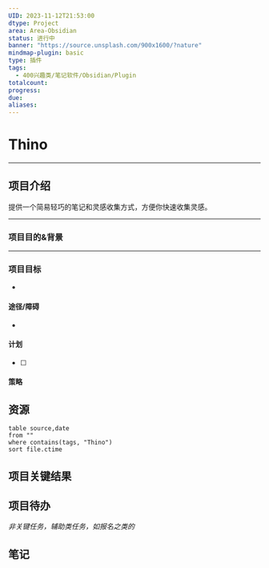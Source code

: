 ```yaml
---
UID: 2023-11-12T21:53:00
dtype: Project
area: Area-Obsidian
status: 进行中
banner: "https://source.unsplash.com/900x1600/?nature"
mindmap-plugin: basic
type: 插件
tags:
  - 400兴趣类/笔记软件/Obsidian/Plugin
totalcount: 
progress: 
due: 
aliases:
---
```

# Thino

---
## 项目介绍
提供一个简易轻巧的笔记和灵感收集方式，方便你快速收集灵感。

---
### 项目目的&背景


---
### 项目目标
- 

#### 途径/障碍
- 
 
#### 计划
- [ ] 

#### 策略


## 资源
```dataview
table source,date
from ""   
where contains(tags, "Thino")
sort file.ctime
```

## 项目关键结果


## 项目待办

*非关键任务，辅助类任务，如报名之类的*


## 笔记
